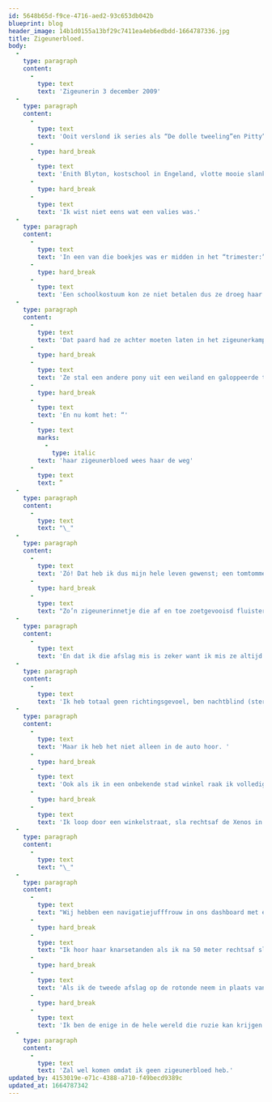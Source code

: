```yaml
---
id: 5648b65d-f9ce-4716-aed2-93c653db042b
blueprint: blog
header_image: 14b1d0155a13bf29c7411ea4eb6edbdd-1664787336.jpg
title: Zigeunerbloed.
body:
  -
    type: paragraph
    content:
      -
        type: text
        text: 'Zigeunerin 3 december 2009'
  -
    type: paragraph
    content:
      -
        type: text
        text: 'Ooit verslond ik series als “De dolle tweeling”en Pitty” en meer van dat soort boekjes. '
      -
        type: hard_break
      -
        type: text
        text: 'Enith Blyton, kostschool in Engeland, vlotte mooie slanke meisjes die door het leven fladderden en hooguit ellende hadden om een zoekgeraakt “valies” of een lekkende vulpen. Kortom alles wat ik niet was eigenlijk. '
      -
        type: hard_break
      -
        type: text
        text: 'Ik wist niet eens wat een valies was.'
  -
    type: paragraph
    content:
      -
        type: text
        text: 'In een van die boekjes was er midden in het “trimester:”(waz da? Klonk wel spannend!) een zigeunermeisje op school gekomen. '
      -
        type: hard_break
      -
        type: text
        text: 'Een schoolkostuum kon ze niet betalen dus ze droeg haar romantische zigeunerkleren, ze had lange donkere haren “die niet door een lint samen te binden waren”, zwarte ogen en niet te vergeten een paard.'
  -
    type: paragraph
    content:
      -
        type: text
        text: 'Dat paard had ze achter moeten laten in het zigeunerkamp toen ze naar kostschool ging maar ze kwijnde weg van verlangen naar haar vurige pony en op een nacht besloot ze terug te gaan. '
      -
        type: hard_break
      -
        type: text
        text: 'Ze stal een andere pony uit een weiland en galoppeerde terug naar het zigeunerkamp. '
      -
        type: hard_break
      -
        type: text
        text: 'En nu komt het: “'
      -
        type: text
        marks:
          -
            type: italic
        text: 'haar zigeunerbloed wees haar de weg'
      -
        type: text
        text: ”
  -
    type: paragraph
    content:
      -
        type: text
        text: "\_"
  -
    type: paragraph
    content:
      -
        type: text
        text: 'Zó! Dat heb ik dus mijn hele leven gewenst; een tomtommetje in mijn aderen. '
      -
        type: hard_break
      -
        type: text
        text: "Zo’n zigeunerinnetje die af en toe zoetgevooisd fluistert;”over 500 meter rechts afslaan om \_de\_ A65 richting Den Bosch te volgen”en die vervolgens niet begint te schreeuwen als ik die afslag voorbij scheur."
  -
    type: paragraph
    content:
      -
        type: text
        text: 'En dat ik die afslag mis is zeker want ik mis ze altijd.'
  -
    type: paragraph
    content:
      -
        type: text
        text: 'Ik heb totaal geen richtingsgevoel, ben nachtblind (sterker nog; ik krijg hallucinaties als ik ’s nachts op de snelweg zit),kan niet kaartlezen en als ik de kaart toch bekeken heb denk ik een betere route te weten en bovendien rij ik meestal te hard.'
  -
    type: paragraph
    content:
      -
        type: text
        text: 'Maar ik heb het niet alleen in de auto hoor. '
      -
        type: hard_break
      -
        type: text
        text: 'Ook als ik in een onbekende stad winkel raak ik volledig het spoor bijster. '
      -
        type: hard_break
      -
        type: text
        text: 'Ik loop door een winkelstraat, sla rechtsaf de Xenos in en als ik eruit kom sla ik vrolijk linksaf. Ik loop dus net zo hard weer terug en verbaas me over het feit dat ze daar 2 Blokkers, 2 Hema’s en ook nog eens 2 Kruidvaten hebben.'
  -
    type: paragraph
    content:
      -
        type: text
        text: "\_"
  -
    type: paragraph
    content:
      -
        type: text
        text: "Wij hebben een navigatiejufffrouw in ons dashboard met een zeer bekakte stem maar ik zweer dat ik haar af en toe zachtjes hoor vloeken als ik wéér keihard linksaf sla terwijl zij duidelijk rechts had gezegd. \_Het lijkt me ook niet fijn om met je Chanelpakje en parelketting opgevouwen in een dashboard te zitten. En dat de chauffeur niet eens naar je luistert ook nog."
      -
        type: hard_break
      -
        type: text
        text: "Ik hoor haar knarsetanden als ik na 50 meter rechtsaf sla en niet na 100 \_meter. "
      -
        type: hard_break
      -
        type: text
        text: 'Als ik de tweede afslag op de rotonde neem in plaats van de derde hoor ik haar woorden zeggen die niemand ooit ingeprogrammeerd heeft. '
      -
        type: hard_break
      -
        type: text
        text: 'Ik ben de enige in de hele wereld die ruzie kan krijgen met een navigatiesysteem.'
  -
    type: paragraph
    content:
      -
        type: text
        text: 'Zal wel komen omdat ik geen zigeunerbloed heb.'
updated_by: 4153019e-e71c-4388-a710-f49becd9389c
updated_at: 1664787342
---
```

